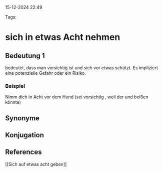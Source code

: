 
15-12-2024 22:49


Tags:

# sich in etwas Acht nehmen


## Bedeutung 1

bedeutet, dass man vorsichtig ist und sich vor etwas schützt. Es impliziert eine potenzielle Gefahr oder ein Risiko.

### Beispiel

Nimm dich in Acht vor dem Hund (sei vorsichtig , weil der und beißen könnte)

## Synonyme


## Konjugation


## References

[[Sich auf etwas acht geben]]